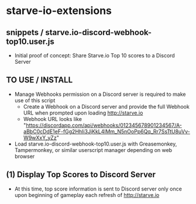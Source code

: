 # starve-io-extensions
## snippets / starve.io-discord-webhook-top10.user.js

* Initial proof of concept: Share Starve.io Top 10 scores to a Discord Server

TO USE / INSTALL
----------------
* Manage Webhooks permission on a Discord server is required to make use of this script
  * Create a Webhook on a Discord server and provide the full Webhook URL when prompted upon loading http://starve.io
  * Webhook URL looks like "https://discordapp.com/api/webhooks/012345678901234567/A-aBbC0cDdE1eF-fGg2HhIi3JjKkL4lMm_N5nOoPp6Qq_Rr7SsTtU8uVv-W9wXxY_yZz"
* Load starve.io-discord-webhook-top10.user.js with Greasemonkey, Tampermonkey, or similar userscript manager depending on web browser

(1) Display Top Scores to Discord Server
-------------------------
* At this time, top score information is sent to Discord server only once upon beginning of gameplay each refresh of http://starve.io
